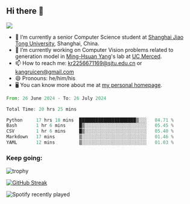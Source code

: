 ## Hi there 👋

![](https://komarev.com/ghpvc/?username=Kr-Panghu)
- 🌱 I’m currently a senior Computer Science student at [Shanghai Jiao Tong University](https://www.sjtu.edu.cn), Shanghai, China.
- 🔭 I’m currently working on Computer Vision problems related to generation model in [Ming-Hsuan Yang](https://faculty.ucmerced.edu/mhyang/)'s lab at [UC Merced](https://www.ucmerced.edu/).
- 📫 How to reach me: kr2256671169@sjtu.edu.cn or kangruicen@gmail.com
- 😄 Pronouns: he/him/his
- 🖥️ You can know more about me at [my personal homepage](https://kr-panghu.github.io).

<!--START_SECTION:waka-->

```rust
From: 26 June 2024 - To: 26 July 2024

Total Time: 20 hrs 25 mins

Python     17 hrs 18 mins  █████████████████████▒░░░   84.71 %
Bash       1 hr 6 mins     █▒░░░░░░░░░░░░░░░░░░░░░░░   05.45 %
CSV        1 hr 6 mins     █▒░░░░░░░░░░░░░░░░░░░░░░░   05.40 %
Markdown   17 mins         ▒░░░░░░░░░░░░░░░░░░░░░░░░   01.46 %
YAML       12 mins         ▒░░░░░░░░░░░░░░░░░░░░░░░░   01.03 %
```

<!--END_SECTION:waka-->

<h3 align="left">Keep going:</h3>

![trophy](https://github-profile-trophy.vercel.app/?username=Kr-Panghu&theme=onedark&title=MultiLanguage,Stars,Followers,Repositories,Commits,Experience)

[![GitHub Streak](https://github-readme-streak-stats.herokuapp.com/?user=Kr-Panghu)](https://git.io/streak-stats)

![Spotify recently played](https://spotify-recently-played-readme.vercel.app/api?user=313cmgdfngjjlfotpedtywb7cpca)
